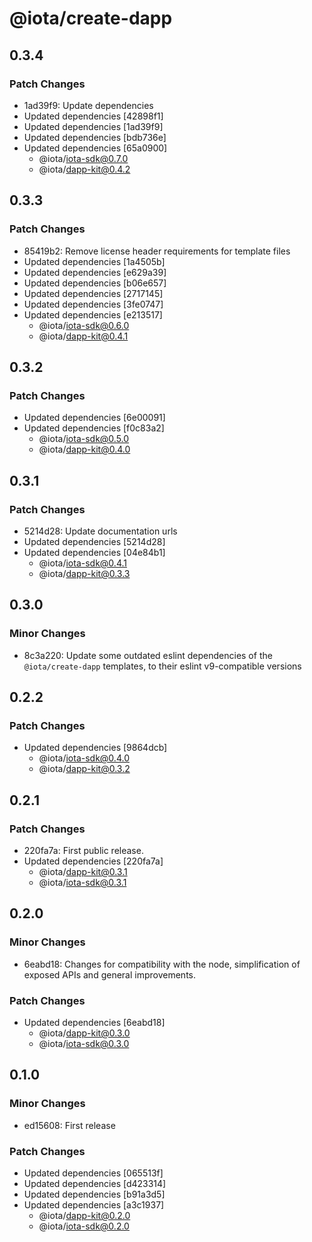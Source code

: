# @iota/create-dapp

## 0.3.4

### Patch Changes

-   1ad39f9: Update dependencies
-   Updated dependencies [42898f1]
-   Updated dependencies [1ad39f9]
-   Updated dependencies [bdb736e]
-   Updated dependencies [65a0900]
    -   @iota/iota-sdk@0.7.0
    -   @iota/dapp-kit@0.4.2

## 0.3.3

### Patch Changes

-   85419b2: Remove license header requirements for template files
-   Updated dependencies [1a4505b]
-   Updated dependencies [e629a39]
-   Updated dependencies [b06e657]
-   Updated dependencies [2717145]
-   Updated dependencies [3fe0747]
-   Updated dependencies [e213517]
    -   @iota/iota-sdk@0.6.0
    -   @iota/dapp-kit@0.4.1

## 0.3.2

### Patch Changes

-   Updated dependencies [6e00091]
-   Updated dependencies [f0c83a2]
    -   @iota/iota-sdk@0.5.0
    -   @iota/dapp-kit@0.4.0

## 0.3.1

### Patch Changes

-   5214d28: Update documentation urls
-   Updated dependencies [5214d28]
-   Updated dependencies [04e84b1]
    -   @iota/iota-sdk@0.4.1
    -   @iota/dapp-kit@0.3.3

## 0.3.0

### Minor Changes

-   8c3a220: Update some outdated eslint dependencies of the `@iota/create-dapp` templates, to their
    eslint v9-compatible versions

## 0.2.2

### Patch Changes

-   Updated dependencies [9864dcb]
    -   @iota/iota-sdk@0.4.0
    -   @iota/dapp-kit@0.3.2

## 0.2.1

### Patch Changes

-   220fa7a: First public release.
-   Updated dependencies [220fa7a]
    -   @iota/dapp-kit@0.3.1
    -   @iota/iota-sdk@0.3.1

## 0.2.0

### Minor Changes

-   6eabd18: Changes for compatibility with the node, simplification of exposed APIs and general
    improvements.

### Patch Changes

-   Updated dependencies [6eabd18]
    -   @iota/dapp-kit@0.3.0
    -   @iota/iota-sdk@0.3.0

## 0.1.0

### Minor Changes

-   ed15608: First release

### Patch Changes

-   Updated dependencies [065513f]
-   Updated dependencies [d423314]
-   Updated dependencies [b91a3d5]
-   Updated dependencies [a3c1937]
    -   @iota/dapp-kit@0.2.0
    -   @iota/iota-sdk@0.2.0

